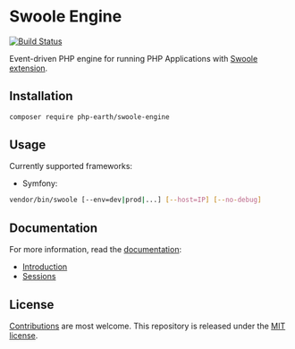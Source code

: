 # Swoole Engine

[![Build Status](https://img.shields.io/travis/php-earth/swoole-engine/master.svg?style=flat-square)](https://travis-ci.org/php-earth/swoole-engine)

Event-driven PHP engine for running PHP Applications with [Swoole extension](http://swoole.com).

## Installation

```bash
composer require php-earth/swoole-engine
```

## Usage

Currently supported frameworks:

* Symfony:

```bash
vendor/bin/swoole [--env=dev|prod|...] [--host=IP] [--no-debug]
```

## Documentation

For more information, read the [documentation](docs):

* [Introduction](docs/intro.md)
* [Sessions](docs/sessions.md)

## License

[Contributions](docs/CONTRIBUTING.md) are most welcome. This repository is
released under the [MIT license](LICENSE).
